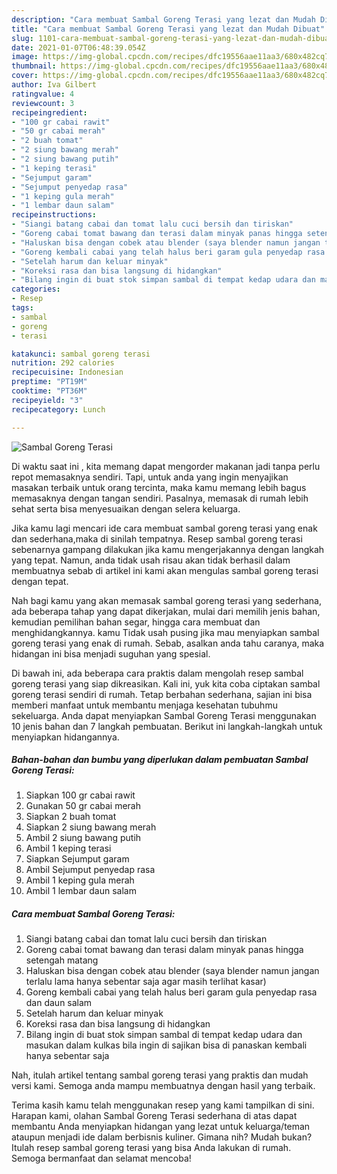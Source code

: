 ```yaml
---
description: "Cara membuat Sambal Goreng Terasi yang lezat dan Mudah Dibuat"
title: "Cara membuat Sambal Goreng Terasi yang lezat dan Mudah Dibuat"
slug: 1101-cara-membuat-sambal-goreng-terasi-yang-lezat-dan-mudah-dibuat
date: 2021-01-07T06:48:39.054Z
image: https://img-global.cpcdn.com/recipes/dfc19556aae11aa3/680x482cq70/sambal-goreng-terasi-foto-resep-utama.jpg
thumbnail: https://img-global.cpcdn.com/recipes/dfc19556aae11aa3/680x482cq70/sambal-goreng-terasi-foto-resep-utama.jpg
cover: https://img-global.cpcdn.com/recipes/dfc19556aae11aa3/680x482cq70/sambal-goreng-terasi-foto-resep-utama.jpg
author: Iva Gilbert
ratingvalue: 4
reviewcount: 3
recipeingredient:
- "100 gr cabai rawit"
- "50 gr cabai merah"
- "2 buah tomat"
- "2 siung bawang merah"
- "2 siung bawang putih"
- "1 keping terasi"
- "Sejumput garam"
- "Sejumput penyedap rasa"
- "1 keping gula merah"
- "1 lembar daun salam"
recipeinstructions:
- "Siangi batang cabai dan tomat lalu cuci bersih dan tiriskan"
- "Goreng cabai tomat bawang dan terasi dalam minyak panas hingga setengah matang"
- "Haluskan bisa dengan cobek atau blender (saya blender namun jangan terlalu lama hanya sebentar saja agar masih terlihat kasar)"
- "Goreng kembali cabai yang telah halus beri garam gula penyedap rasa dan daun salam"
- "Setelah harum dan keluar minyak"
- "Koreksi rasa dan bisa langsung di hidangkan"
- "Bilang ingin di buat stok simpan sambal di tempat kedap udara dan masukan dalam kulkas bila ingin di sajikan bisa di panaskan kembali hanya sebentar saja"
categories:
- Resep
tags:
- sambal
- goreng
- terasi

katakunci: sambal goreng terasi 
nutrition: 292 calories
recipecuisine: Indonesian
preptime: "PT19M"
cooktime: "PT36M"
recipeyield: "3"
recipecategory: Lunch

---
```



![Sambal Goreng Terasi](https://img-global.cpcdn.com/recipes/dfc19556aae11aa3/680x482cq70/sambal-goreng-terasi-foto-resep-utama.jpg)

Di waktu  saat ini , kita memang dapat mengorder makanan jadi tanpa perlu repot memasaknya sendiri. Tapi, untuk anda yang ingin menyajikan masakan terbaik untuk orang tercinta, maka kamu memang lebih bagus memasaknya dengan tangan sendiri. Pasalnya, memasak di rumah lebih sehat serta bisa menyesuaikan dengan selera keluarga.

Jika kamu lagi mencari ide cara membuat sambal goreng terasi yang enak dan sederhana,maka di sinilah tempatnya. Resep sambal goreng terasi  sebenarnya gampang dilakukan jika kamu mengerjakannya dengan langkah yang tepat. Namun, anda tidak usah risau akan tidak berhasil dalam membuatnya 
sebab di artikel ini kami akan mengulas sambal goreng terasi dengan tepat.  



Nah bagi kamu yang akan memasak sambal goreng terasi yang sederhana, ada beberapa tahap yang dapat dikerjakan, mulai dari memilih jenis bahan, kemudian pemilihan bahan segar, hingga cara membuat dan menghidangkannya. kamu Tidak usah pusing jika mau menyiapkan sambal goreng terasi yang enak di rumah. Sebab, asalkan anda  tahu caranya, maka hidangan ini bisa menjadi suguhan yang spesial.

Di bawah ini, ada beberapa cara praktis  dalam mengolah resep sambal goreng terasi yang siap dikreasikan. Kali ini, yuk kita coba ciptakan sambal goreng terasi sendiri di rumah. Tetap berbahan sederhana, sajian ini bisa memberi manfaat untuk membantu menjaga kesehatan tubuhmu sekeluarga. Anda dapat menyiapkan Sambal Goreng Terasi menggunakan 10 jenis bahan dan 7 langkah pembuatan. Berikut ini langkah-langkah untuk menyiapkan hidangannya.

<!--inarticleads1-->

##### Bahan-bahan dan bumbu yang diperlukan dalam pembuatan Sambal Goreng Terasi:

1. Siapkan 100 gr cabai rawit
1. Gunakan 50 gr cabai merah
1. Siapkan 2 buah tomat
1. Siapkan 2 siung bawang merah
1. Ambil 2 siung bawang putih
1. Ambil 1 keping terasi
1. Siapkan Sejumput garam
1. Ambil Sejumput penyedap rasa
1. Ambil 1 keping gula merah
1. Ambil 1 lembar daun salam




<!--inarticleads2-->

##### Cara membuat Sambal Goreng Terasi:

1. Siangi batang cabai dan tomat lalu cuci bersih dan tiriskan
1. Goreng cabai tomat bawang dan terasi dalam minyak panas hingga setengah matang
1. Haluskan bisa dengan cobek atau blender (saya blender namun jangan terlalu lama hanya sebentar saja agar masih terlihat kasar)
1. Goreng kembali cabai yang telah halus beri garam gula penyedap rasa dan daun salam
1. Setelah harum dan keluar minyak
1. Koreksi rasa dan bisa langsung di hidangkan
1. Bilang ingin di buat stok simpan sambal di tempat kedap udara dan masukan dalam kulkas bila ingin di sajikan bisa di panaskan kembali hanya sebentar saja




Nah, itulah artikel tentang  sambal goreng terasi  yang praktis dan mudah versi kami. Semoga anda mampu membuatnya dengan hasil yang terbaik. 

Terima kasih kamu telah menggunakan resep yang kami tampilkan di sini. Harapan kami, olahan  Sambal Goreng Terasi sederhana di atas dapat membantu Anda menyiapkan hidangan yang lezat untuk keluarga/teman ataupun menjadi ide dalam berbisnis kuliner. Gimana nih? Mudah bukan? Itulah resep sambal goreng terasi yang bisa Anda lakukan di rumah. Semoga bermanfaat dan selamat mencoba!

